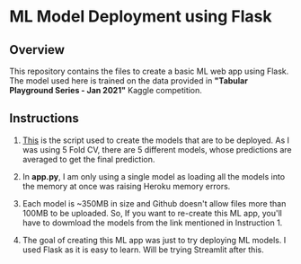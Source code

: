 # ML Model Deployment using Flask

## Overview

This repository contains the files to create a basic ML web app using Flask. The model used here is trained on the data provided in **"Tabular Playground Series - Jan 2021"** Kaggle competition. 

## Instructions

1. [This](https://www.kaggle.com/harshitt21/tabular-playground-series-script/output?scriptVersionId=53845237&select=submission.csv) is the script used to create the models that are to be deployed. As I was using 5 Fold CV, there are 5 different models, whose predictions are averaged to get the final prediction. 

2. In **app.py**, I am only using a single model as loading all the models into the memory at once was raising Heroku memory errors. 

3. Each model is ~350MB in size and Github doesn't allow files more than 100MB to be uploaded. So, If you want to re-create this ML app, you'll have to dowmload the models from the link mentioned in Instruction 1.

4. The goal of creating this ML app was just to try deploying ML models. I used Flask as it is easy to learn. Will be trying Streamlit after this.  

